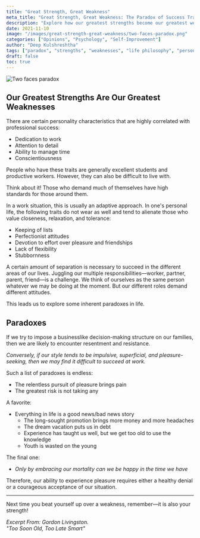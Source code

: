 ```yaml
---
title: "Great Strength, Great Weakness"
meta_title: "Great Strength, Great Weakness: The Paradox of Success Traits | Life Philosophy"
description: "Explore how our greatest strengths become our greatest weaknesses. Discover the paradoxes of success traits and how they affect both professional achievement and personal relationships."
date: 2021-11-10
image: "/images/great-strength-great-weakness/two-faces-paradox.png"
categories: ["Opinions", "Psychology", "Self-Improvement"]
author: "Deep Kulshreshtha"
tags: ["paradox", "strengths", "weaknesses", "life philosophy", "personal development"]
draft: false
toc: true
---
```


![Two faces paradox](/images/great-strength-great-weakness/two-faces-paradox.png)

## Our Greatest Strengths Are Our Greatest Weaknesses

There are certain personality characteristics that are highly correlated with professional success:

- Dedication to work
- Attention to detail
- Ability to manage time
- Conscientiousness

People who have these traits are generally excellent students and productive workers. However, they can also be difficult to live with.

Think about it! Those who demand much of themselves have high standards for those around them.

In a work situation, this is usually an adaptive approach. In one's personal life, the following traits do not wear as well and tend to alienate those who value closeness, relaxation, and tolerance:

- Keeping of lists
- Perfectionist attitudes
- Devotion to effort over pleasure and friendships
- Lack of flexibility
- Stubbornness

A certain amount of separation is necessary to succeed in the different areas of our lives. Juggling our multiple responsibilities—worker, partner, parent, friend—is a challenge. We think of ourselves as the same person whatever we may be doing at the moment. But our different roles demand different attitudes.

This leads us to explore some inherent paradoxes in life.

## Paradoxes

If we try to impose a businesslike decision-making structure on our families, then we are likely to encounter resentment and resistance.

*Conversely, if our style tends to be impulsive, superficial, and pleasure-seeking, then we may find it difficult to succeed at work.*

Such a list of paradoxes is endless:

- The relentless pursuit of pleasure brings pain
- The greatest risk is not taking any

A favorite:

- Everything in life is a good news/bad news story
  - The long-sought promotion brings more money and more headaches
  - The dream vacation puts us in debt
  - Experience has taught us well, but we get too old to use the knowledge
  - Youth is wasted on the young

The final one:

- *Only by embracing our mortality can we be happy in the time we have*

Therefore, our ability to experience pleasure requires either a healthy denial or a courageous acceptance of our situation.

---

Next time you beat yourself up over a weakness, remember—it is also your strength!

*Excerpt From: Gordon Livingston.*  
*"Too Soon Old, Too Late Smart"*

